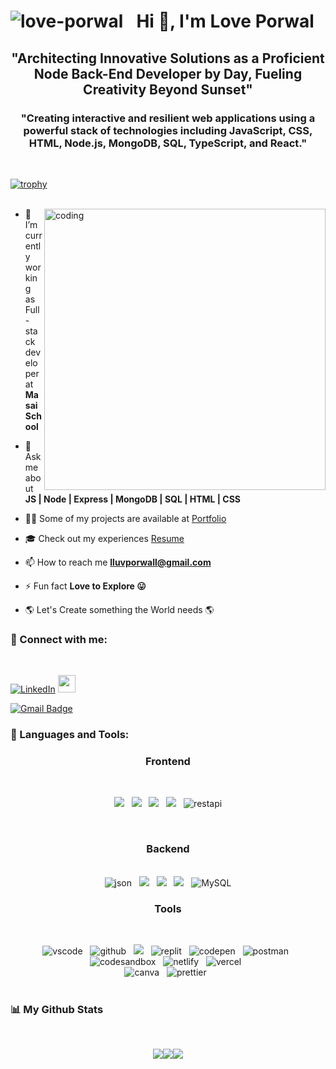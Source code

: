  <h1 align="center"> <img align="left" src="https://komarev.com/ghpvc/?username=love-porwal&label=Profile%20views&color=0e75b6&style=flat" alt="love-porwal" />Hi 👋, I'm Love Porwal </h1>

<h2 align="center">"Architecting Innovative Solutions as a Proficient Node Back-End Developer by Day, Fueling Creativity Beyond Sunset"</h2>

<h3 align="center">"Creating interactive and resilient web applications using a powerful stack of technologies including JavaScript, CSS, HTML, Node.js, MongoDB, SQL, TypeScript, and React."</h3> <br>

[![trophy](https://github-profile-trophy.vercel.app/?username=love-porwal&theme=onedark)](https://github.com/love-porwal/github-profile-trophy)
<br><br>

<img align="right" alt="coding" width="450" src ="https://www.wingstechsolutions.com/wp-content/uploads/2022/03/full-stack-development.gif">

- 🌱 I’m currently working as Full-stack developer at **Masai School**

- 💬 Ask me about **JS | Node | Express | MongoDB | SQL | HTML | CSS**

- 👨‍💻 Some of my projects are available at [Portfolio](https://love-porwal.github.io/)

- 🎓 Check out my experiences <a target="_blank" href="https://drive.google.com/file/d/1_n-TupVYWeSQk6TwTIBgaKCShbJrYQVa/view?usp=share_link">Resume</a>

- 📫 How to reach me **lluvporwall@gmail.com**

- ⚡ Fun fact **Love to Explore 😛**

- 🌎 Let's Create something the World needs 🌎

<h3 align="left">🚀 Connect with me:</h3><br>

<p>
   <a href="https://linkedin.com/in/love-porwal-912021128"
" target="_blank"><img alt="LinkedIn" src="https://img.shields.io/badge/linkedin-%230077B5.svg?&style=for-the-badge&logo=linkedin&logoColor=white" /></a> <a \ 
  <a href="https://love-porwal.github.io/" target="text-decoration:none">
   <img height="28" src="https://img.shields.io/badge/My%20Portfolio%20%E2%86%92-gray.svg?colorA=655BE1&colorB=4F44D6&style=for-the-badge"/>
</a>

 [![Gmail Badge](https://img.shields.io/badge/-gmail-black?style=for-the-badge&logo=gmail&logoColor=white&link=https://mailto:lluvporwall@gmail.com)](mailto:lluvporwall@gmail.com)&nbsp;

</p>

<h3 align="left"> 🚀 Languages and Tools:</h3>

<div align="center">
 
 <div align="center"><h3 align="center">Frontend</h3> <br>
   
<img  src="https://img.shields.io/badge/html5%20-%23e34f26.svg?&style=for-the-badge&logo=html5&logoColor=white" />&nbsp;&nbsp;
<img src="https://img.shields.io/badge/css3%20-%231572B6.svg?&style=for-the-badge&logo=css3&logoColor=white" />&nbsp;&nbsp;
<img src="https://img.shields.io/badge/javascript%20-%23F7DF1.svg?&style=for-the-badge&logo=javascript&logoColor=white" />&nbsp;&nbsp;
<img src="https://img.shields.io/badge/bootstrap-%23563D7C.svg?style=for-the-badge&logo=bootstrap&logoColor=white" />&nbsp;&nbsp;
<img src="https://img.shields.io/badge/rest api-%23000000.svg?style=for-the-badge&logo=flask&logoColor=white" alt="restapi"/>
  
</div>
 <br/>
  <div align="center"><h3 align="center">Backend</h3> <br>
 <img src="https://img.shields.io/badge/Node.js-43853D?style=for-the-badge&logo=node.js&logoColor=white" alt="json" />&nbsp;&nbsp;
<img src="https://img.shields.io/badge/express.js-%23404d59.svg?style=for-the-badge&logo=express&logoColor=%2361DAFB" />&nbsp;&nbsp;
<img src="https://img.shields.io/badge/MongoDB-%234ea94b.svg?style=for-the-badge&logo=mongodb&logoColor=white" />&nbsp;&nbsp;
<img src="https://img.shields.io/badge/NPM-%23000000.svg?style=for-the-badge&logo=npm&logoColor=white" />&nbsp;&nbsp;
    <img src="https://img.shields.io/badge/MySQL-F2F4F9?style=for-the-badge&logo=MySQL"alt="MySQL"/>
 </div>
  <div align="center"><h3 align="center">Tools</h3> <br>

<img src="https://img.shields.io/badge/VSCode-0078D4?style=for-the-badge&logo=visual%20studio%20code&logoColor=white" alt="vscode" />&nbsp;&nbsp;
<img src="https://img.shields.io/badge/GitHub-100000?style=for-the-badge&logo=github&logoColor=white" alt="github"/>&nbsp;&nbsp;
<img src="https://img.shields.io/badge/Git%20-%23F7DF1E.svg?&style=for-the-badge&color=blue&logo=Git&logoColor=white" />&nbsp;&nbsp;
<img src="https://img.shields.io/badge/replit-667881?style=for-the-badge&logo=replit&logoColor=white" alt="replit" />&nbsp;&nbsp;
<img src="https://img.shields.io/badge/Codepen-000000?style=for-the-badge&logo=codepen&logoColor=white" alt="codepen" />&nbsp;&nbsp;
<img src="https://img.shields.io/badge/Postman-FF6C37?style=for-the-badge&logo=Postman&logoColor=white" alt="postman"/>&nbsp;&nbsp;
<img src="https://img.shields.io/badge/Codesandbox-000000?style=for-the-badge&logo=CodeSandbox&logoColor=white" alt="codesandbox" />&nbsp;&nbsp;
<img src="https://img.shields.io/badge/Netlify-00C7B7?style=for-the-badge&logo=netlify&logoColor=white" alt="netlify" />&nbsp;&nbsp;
<img src="https://img.shields.io/badge/Vercel-000000?style=for-the-badge&logo=vercel&logoColor=white" alt="vercel" />&nbsp;&nbsp;   <br/>
<img src="https://img.shields.io/badge/Canva-%2300C4CC.svg?&style=for-the-badge&logo=Canva&logoColor=white" alt="canva" />&nbsp;&nbsp;
<img src="https://img.shields.io/badge/prettier-1A2C34?style=for-the-badge&logo=prettier&logoColor=F7BA3E" alt="prettier" />&nbsp;&nbsp;
   <br/>   <br/>
 </div>
</div>

<h3 align="left"> 📊 My Github Stats</h3>   <br/>
<div align="center" style="display: flex; align-items: center; justify-content: center;">
  <p>
  <img align="center" src="https://github-readme-streak-stats.herokuapp.com?user=love-porwal&theme=radical&hide_border=true" />
  </p>
  <p>
  <img align="center" src="https://github-readme-stats.vercel.app/api?username=love-porwal&show_icons=true&theme=radical&hide_border=true" />
  </p>
  <p>
  <img align="center" src="https://github-readme-stats.vercel.app/api/top-langs/?username=love-porwal&theme=radical&hide_border=true" />
  </p>
</div>

